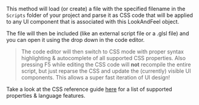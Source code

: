 This method will load (or create) a file with the specified filename in the `Scripts` folder of your project and parse it as CSS code that will be applied to any UI component that is associated with this LookAndFeel object.

The file will then be included (like an external script file or a .glsl file) and you can open it using the drop down in the code editor. 

> The code editor will then switch to CSS mode with proper syntax highlighting & autocomplete of all supported CSS properties. Also pressing F5 while editing the CSS code will **not** recompile the entire script, but just reparse the CSS and update the (currently) visible UI components. This allows a super fast iteration of UI design!

Take a look at the CSS reference guide [here](/glossary/css) for a list of supported properties & language features.
